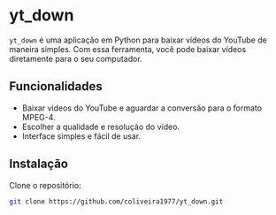 # yt_down

`yt_down` é uma aplicação em Python para baixar vídeos do YouTube de maneira simples. Com essa ferramenta, você pode baixar vídeos diretamente para o seu computador.

## Funcionalidades

- Baixar vídeos do YouTube e aguardar a conversão para o formato MPEG-4.
- Escolher a qualidade e resolução do vídeo.
- Interface simples e fácil de usar.

## Instalação

Clone o repositório:

```bash
git clone https://github.com/coliveira1977/yt_down.git

